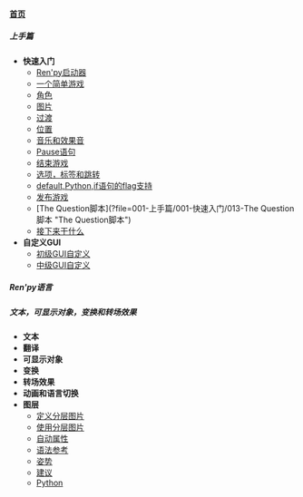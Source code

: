 
#### [首页](?file=home-首页)

##### 上手篇
- **快速入门**
    - [Ren&#39;py启动器](?file=001-上手篇/001-快速入门/001-Ren&#39;py启动器 "Ren&#39;py启动器")
    - [一个简单游戏](?file=001-上手篇/001-快速入门/002-一个简单游戏 "一个简单游戏")
    - [角色](?file=001-上手篇/001-快速入门/003-角色 "角色")
    - [图片](?file=001-上手篇/001-快速入门/004-图片 "图片")
    - [过渡](?file=001-上手篇/001-快速入门/005-过渡 "过渡")
    - [位置](?file=001-上手篇/001-快速入门/006-位置 "位置")
    - [音乐和效果音](?file=001-上手篇/001-快速入门/007-音乐和效果音 "音乐和效果音")
    - [Pause语句](?file=001-上手篇/001-快速入门/008-Pause语句 "Pause语句")
    - [结束游戏](?file=001-上手篇/001-快速入门/009-结束游戏 "结束游戏")
    - [选项，标签和跳转](?file=001-上手篇/001-快速入门/010-选项，标签和跳转 "选项，标签和跳转")
    - [default,Python,if语句的flag支持](?file=001-上手篇/001-快速入门/011-default,Python,if语句的flag支持 "default,Python,if语句的flag支持")
    - [发布游戏](?file=001-上手篇/001-快速入门/012-发布游戏 "发布游戏")
    - [The Question脚本](?file=001-上手篇/001-快速入门/013-The Question脚本 "The Question脚本")
    - [接下来干什么](?file=001-上手篇/001-快速入门/014-接下来干什么 "接下来干什么")
- **自定义GUI**
    - [初级GUI自定义](?file=001-上手篇/002-自定义GUI/001-初级GUI自定义 "初级GUI自定义")
    - [中级GUI自定义](?file=001-上手篇/002-自定义GUI/002-中级GUI自定义 "中级GUI自定义")

##### Ren&#39;py语言

##### 文本，可显示对象，变换和转场效果
- **文本**
- **翻译**
- **可显示对象**
- **变换**
- **转场效果**
- **动画和语言切换**
- **图层**
    - [定义分层图片](?file=003-文本，可显示对象，变换和转场效果/007-图层/001-定义分层图片 "定义分层图片")
    - [使用分层图片](?file=003-文本，可显示对象，变换和转场效果/007-图层/002-使用分层图片 "使用分层图片")
    - [自动属性](?file=003-文本，可显示对象，变换和转场效果/007-图层/003-自动属性 "自动属性")
    - [语法参考](?file=003-文本，可显示对象，变换和转场效果/007-图层/004-语法参考 "语法参考")
    - [姿势](?file=003-文本，可显示对象，变换和转场效果/007-图层/005-姿势 "姿势")
    - [建议](?file=003-文本，可显示对象，变换和转场效果/007-图层/006-建议 "建议")
    - [Python](?file=003-文本，可显示对象，变换和转场效果/007-图层/007-Python "Python")